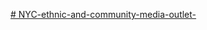 [# NYC-ethnic-and-community-media-outlet-](https://docs.google.com/document/d/1S1SxQ5ZORc54IYfuvkpueY84HJ6MqPCT/edit?usp=sharing&ouid=107863808788465629573&rtpof=true&sd=true)
